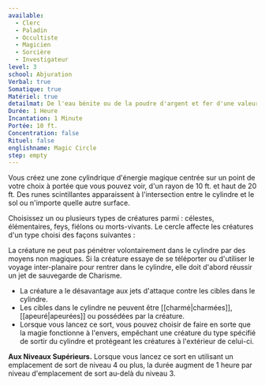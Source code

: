 ```yaml
---
available:
  - Clerc
  - Paladin
  - Occultiste
  - Magicien
  - Sorcière
  - Investigateur
level: 3
school: Abjuration
Verbal: true
Somatique: true
Matériel: true
detailmat: De l'eau bénite ou de la poudre d'argent et fer d'une valeur de 100 PO, que le sort consomme
Durée: 1 Heure
Incantation: 1 Minute
Portée: 10 ft.
Concentration: false
Rituel: false
englishname: Magic Circle
step: empty
---
```

Vous créez une zone cylindrique d'énergie magique centrée sur un point de votre choix à portée que vous pouvez voir, d'un rayon de 10 ft. et haut de 20 ft. Des runes scintillantes apparaissent à l'intersection entre le cylindre et le sol ou n'importe quelle autre surface.

Choisissez un ou plusieurs types de créatures parmi : célestes, élémentaires, feys, fiélons ou morts-vivants. Le cercle affecte les créatures d'un type choisi des façons suivantes : 

La créature ne peut pas pénétrer volontairement dans le cylindre par des moyens non magiques. Si la créature essaye de se téléporter ou d'utiliser le voyage inter-planaire pour rentrer dans le cylindre, elle doit d'abord réussir un jet de sauvegarde de Charisme.

 - La créature a le désavantage aux jets d'attaque contre les cibles dans le cylindre.
 - Les cibles dans le cylindre ne peuvent être [[charmé|charmées]], [[apeuré|apeurées]] ou possédées par la créature.
 - Lorsque vous lancez ce sort, vous pouvez choisir de faire en sorte que la magie fonctionne à l'envers, empêchant une créature du type spécifié de sortir du cylindre et protégeant les créatures à l'extérieur de celui-ci.

**Aux Niveaux Supérieurs.** Lorsque vous lancez ce sort en utilisant un emplacement de sort de niveau 4 ou plus, la durée augment de 1 heure par niveau d'emplacement de sort au-delà du niveau 3.
